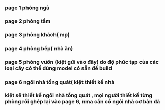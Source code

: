 ### page 1 phòng ngủ
### page 2 phòng tắm
### page 3 phòng khách( mp)
### page 4 phòng bếp( nhà ăn)
### page 5 phòng vườn (kiệt gửi vào đây) do độ phức tạp của các loại cây có thể dùng model có sẵn để build
### page 6 ngôi nhà tổng quát( kiệt thiết kế nhà
### kiệt sẽ thiết kế ngôi nhà tổng quát , mọi người thiết kế từng phòng rồi ghép lại vào page 6, nma cần có ngôi nhà cơ bản đã
